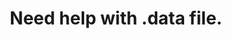 ---
title: 'Need help with .data file.'
redirect_to:
  - 'https://discuss.pencil2d.org/t/need-help-with-data-file/895'
---